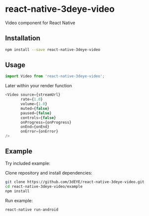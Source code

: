 # react-native-3deye-video
Video component for React Native

## Installation
```bash
npm install --save react-native-3deye-video
```

## Usage

```javascript
import Video from 'react-native-3deye-video';
```
Later within your render function

```javascript
<Video source={streamUrl}
       rate={1.0}
       volume={1.0}
       muted={false}
       paused={false}
       controls={false}
       onProgress={onProgress}
       onEnd={onEnd}
       onError={onError}
/>
```

## Example

Try included example:

Clone repository and install dependencies:
```bash
git clone https://github.com/3dEYE/react-native-3deye-video.git
cd react-native-3deye-video/example
npm install
```

Run example:
```bash
react-native run-android
```
